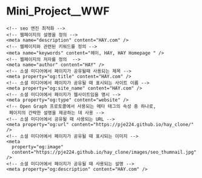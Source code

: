 # Mini_Project\_\_WWF

    <!-- seo 엔진 최적화 -->
    <!-- 웹페이지의 설명을 정의 -->
    <meta name="description" content="HAY.com" />
    <!-- 웹페이지와 관련된 키워드를 정의 -->
    <meta name="keywords" content="헤이, HAY, HAY Homepage " />
    <!-- 웹페이지의 저자를 정의  -->
    <meta name="author" content="HAY" />
    <!-- 소셜 미디어에서 페이지가 공유될때 사용되는 제목 -->
    <meta property="og:title" content="HAY.com" />
    <!-- 소셜 미디어에서 페이지가 공유될 때 표시되는 사이트 이름 -->
    <meta property="og:site_name" content="HAY.com" />
    <!-- 소셜 미디어에서 페이지가 웹사이트임을 명시 -->
    <meta property="og:type" content="website" />
    <!-- Open Graph 프로토콜에서 사용되는 메타 태그의 속성 중 하나로,
     페이지의 간략한 설명을 제공하는 데 사용 -->
    <!-- 소셜 미디어에서 공유될 때 사용되는 URL -->
    <meta property="og:url" content="https://pje224.github.io/hay_clone/" />
    <!-- 소셜 미디어에서 페이지가 공유될 때 표시되는 이미지 -->
    <meta
      property="og:image"
      content="https://pje224.github.io/hay_clone/images/seo_thumnail.jpg"
    />
    <!-- 소셜 미디어에서 페이지가 공유될 때 사용되는 설명 -->
    <meta property="og:description" content="HAY.com" />

